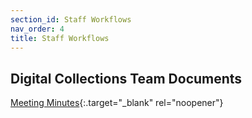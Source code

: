 ```yaml
---
section_id: Staff Workflows
nav_order: 4
title: Staff Workflows
---
```


## Digital Collections Team Documents

[Meeting Minutes](https://vandalsuidaho.sharepoint.com/:w:/r/sites/Storage-Library/Documents/shared/Digital%20Collections%20Team/Meeting%20Minutes/agenda-2022-10-26.docx?d=wec63df5808594cba8222b1d4dd803a53&csf=1&web=1&e=YXcIfl){:.target="_blank" rel="noopener"}

